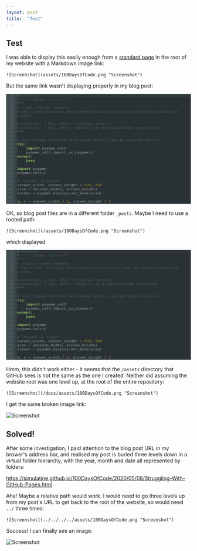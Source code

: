 ```yaml
---
layout: post
title:  "Test"
---
```


## Test ##
I was able to display this easily enough from a [standard page](https://simulatine.github.io/100DaysOfCode/showimage.html "Show Image") in the root of my website with a Markdown image link:

```
![Screenshot](assets/100DaysOfCode.png "Screenshot")
```

But the same link wasn't displaying properly in my blog post:

![Python code screenshot](assets/100DaysOfCode.png "Python code screenshot")

OK, so blog post files are in a different folder `_posts`.  Maybe I need to use a rooted path:

```
![Screenshot](/assets/100DaysOfCode.png "Screenshot")
```

which displayed

![Screenshot](/assets/100DaysOfCode.png "Screenshot")

Hmm, this didn't work either - it seems that the `/assets` directory that GitHub sees is not the same as the one I created. Neither did assuming the website root was one level up, at the root of the entire repository:

```
![Screenshot](/docs/assets/100DaysOfCode.png "Screenshot")
```

I get the same broken image link:

![Screenshot](/docs/assets/100DaysOfCode.png "Screenshot")

## Solved! ##
After some investigation, I paid attention to the blog post URL in my brower's address bar, and realised my post is buried three levels down in a virtual folder hierarchy, with the year, month and date all represented by folders:

https://simulatine.github.io/100DaysOfCode/2020/05/08/Struggling-With-GitHub-Pages.html

Aha! Maybe a relative path would work. I would need to go three levels up from my post's URL to get back to the root of the website, so would need `../` three times:

```
![Screenshot](../../../../assets/100DaysOfCode.png "Screenshot")
```

Success! I can finally see an image:

![Screenshot](../../../../assets/100DaysOfCode.png "Screenshot")


